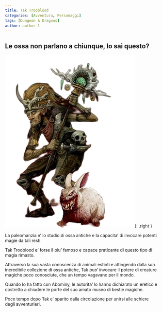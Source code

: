 ```yaml
---
title: Tak Trooblood
categories: [Avventura, Personaggi]
tags: [Dungeon & Dragons]
author: author-1
---
```


## Le ossa non parlano a chiunque, lo sai questo?

![Desktop View](/assets/img/Avventura/Personaggi/tak.png){: .right }

La paleomanzia e’ lo studio di ossa antiche e la capacita’ di invocare potenti magie da tali resti. 

Tak Trooblood e’ forse il piu’ famoso e capace praticante di questo tipo di magia rimasto. 

Attraverso la sua vasta conoscenza di animali estinti e attingendo dalla sua incredibile collezione di ossa antiche, Tak puo’ invocare il potere di creature magiche poco conosciute, che un tempo vagavano per il mondo. 

Quando lo ha fatto con Abominy, le autorita’ lo hanno dichiarato un eretico e costretto a chiudere le porte del suo amato museo di bestie magiche. 

Poco tempo dopo Tak e’ sparito dalla circolazione per unirsi alle schiere degli avventurieri.